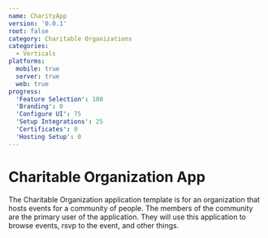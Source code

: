 ```yaml
---
name: CharityApp
version: '0.0.1'
root: false
category: Charitable Organizations
categories:
  - Verticals
platforms:
  mobile: true
  server: true
  web: true
progress: 
  'Feature Selection': 100
  'Branding': 0
  'Configure UI': 75
  'Setup Integrations': 25
  'Certificates': 0
  'Hosting Setup': 0
---
```


# Charitable Organization App

The Charitable Organization application template is for an organization that hosts events for a community of people. The members of the community are the primary user of the application.  They will use this application to browse events, rsvp to the event, and other things.
